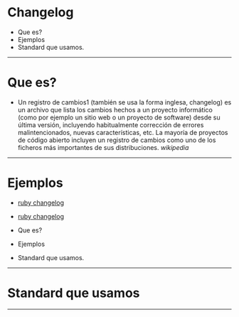 # Changelog

- Que es?
- Ejemplos
- Standard que usamos.

------------------------------------------------------

# Que es?

- Un registro de cambios1 (también se usa la forma inglesa, changelog) es un archivo que lista los cambios hechos a un proyecto informático (como por ejemplo un sitio web o un proyecto de software) desde su última versión, incluyendo habitualmente corrección de errores malintencionados, nuevas características, etc. La mayoría de proyectos de código abierto incluyen un registro de cambios como uno de los ficheros más importantes de sus distribuciones.
*wikipedia*

------------------------------------------------------

# Ejemplos

- [ruby changelog](https://github.com/ruby/ruby/blob/trunk/ChangeLog)
- [ruby changelog](https://github.com/ruby/ruby/blob/trunk/ChangeLog)

- Que es?
- Ejemplos
- Standard que usamos.

------------------------------------------------------

# Standard que usamos


------------------------------------------------------
